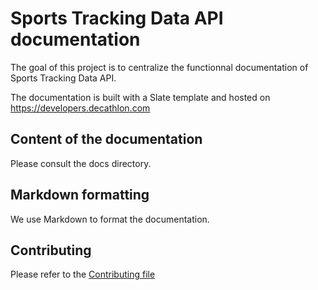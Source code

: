 # Sports Tracking Data API documentation

The goal of this project is to centralize the functionnal documentation of Sports Tracking Data API.

The documentation is built with a Slate template and hosted on <https://developers.decathlon.com>

## Content of the documentation
Please consult the docs directory.

## Markdown formatting
We use Markdown to format the documentation.

## Contributing
Please refer to the [Contributing file](contributing.md)